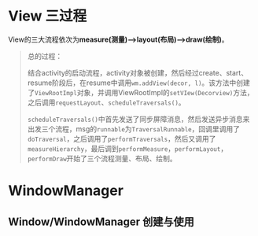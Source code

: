 # View 三过程

View的三大流程依次为**measure(测量)—>layout(布局)—>draw(绘制)**。

> 总的过程：
>
> 结合activity的启动流程，activity对象被创建，然后经过create、start、resume阶段后，在resume中调用`wm.addView(decor, l)`。该方法中创建了`ViewRootImpl`对象，并调用ViewRootImpl的`setVIew(Decorview)`方法，之后调用`requestLayout`、`scheduleTraversals()`。
>
> `scheduleTraversals()`中首先发送了同步屏障消息，然后发送异步消息来出发三个流程，msg的`runnable`为`TraversalRunnable`，回调里调用了`doTraversal`，之后调用了`performTraversals`，然后又调用了`measureHierarchy`，最后调到`performMeasure`，`performLayout`，`performDraw`开始了三个流程测量、布局、绘制。

# WindowManager

## Window/WindowManager 创建与使用

